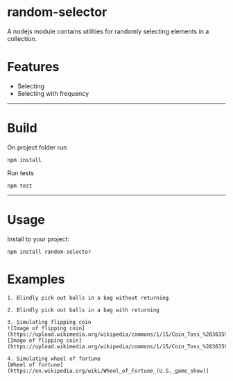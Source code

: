 # random-selector
A nodejs module contains utilities for randomly selecting elements in a collection.

# Features
- Selecting 
- Selecting with frequency
---
# Build
On project folder run
```npm
npm install
```
Run tests
```npm
npm test
```
---
# Usage
Install to your project:
```npm
npm install random-selector
```
# Examples
    
    1. Blindly pick out balls in a bag without returning
    
    2. Blindly pick out balls in a bag with returning
    
    3. Simulating flipping coin
    ![Image of flipping coin](https://upload.wikimedia.org/wikipedia/commons/1/15/Coin_Toss_%283635981474%29.jpg)
    [Image of flipping coin](https://upload.wikimedia.org/wikipedia/commons/1/15/Coin_Toss_%283635981474%29.jpg)
    
    4. Simulating wheel of fortune
    [Wheel of fortune](https://en.wikipedia.org/wiki/Wheel_of_Fortune_(U.S._game_show)]
    
    
    
    
